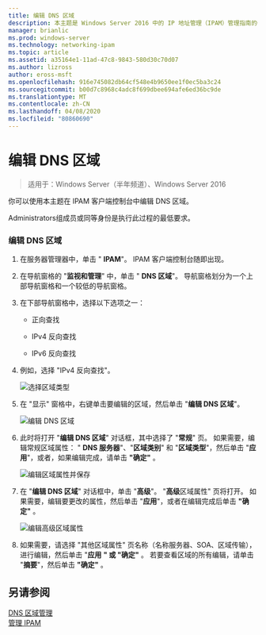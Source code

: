 ```yaml
---
title: 编辑 DNS 区域
description: 本主题是 Windows Server 2016 中的 IP 地址管理（IPAM）管理指南的一部分。
manager: brianlic
ms.prod: windows-server
ms.technology: networking-ipam
ms.topic: article
ms.assetid: a35164e1-11ad-47c8-9843-580d30c70d07
ms.author: lizross
author: eross-msft
ms.openlocfilehash: 916e745082db64cf548e4b9650ee1f0ec5ba3c24
ms.sourcegitcommit: b00d7c8968c4adc8f699dbee694afe6ed36bc9de
ms.translationtype: MT
ms.contentlocale: zh-CN
ms.lasthandoff: 04/08/2020
ms.locfileid: "80860690"
---
```

# <a name="edit-a-dns-zone"></a>编辑 DNS 区域

>适用于：Windows Server（半年频道）、Windows Server 2016

你可以使用本主题在 IPAM 客户端控制台中编辑 DNS 区域。  
  
Administrators组成员或同等身份是执行此过程的最低要求。  
  
### <a name="to-edit-a-dns-zone"></a>编辑 DNS 区域  
  
1.  在服务器管理器中，单击 " **IPAM**"。 IPAM 客户端控制台随即出现。  
  
2.  在导航窗格的 "**监视和管理**" 中，单击 " **DNS 区域**"。 导航窗格划分为一个上部导航窗格和一个较低的导航窗格。  
  
3.  在下部导航窗格中，选择以下选项之一：  
  
    -   正向查找  
  
    -   IPv4 反向查找  
  
    -   IPv6 反向查找  
  
4.  例如，选择 "IPv4 反向查找"。  
  
    ![选择区域类型](../../media/Edit-a-DNS-Zone/ipam_EditZone_01.jpg)  
  
5.  在 "显示" 窗格中，右键单击要编辑的区域，然后单击 "**编辑 DNS 区域**"。  
  
    ![编辑 DNS 区域](../../media/Edit-a-DNS-Zone/ipam_EditZone_02.jpg)  
  
6.  此时将打开 "**编辑 DNS 区域**" 对话框，其中选择了 "**常规**" 页。 如果需要，编辑常规区域属性： " **DNS 服务器**"、"**区域类别**" 和 "**区域类型**"，然后单击 "**应用**"，或者，如果编辑完成，请单击 **"确定"** 。  
  
    ![编辑区域属性并保存](../../media/Edit-a-DNS-Zone/ipam_EditZone_03a.jpg)  
  
7.  在 "**编辑 DNS 区域**" 对话框中，单击 "**高级**"。 "**高级**区域属性" 页将打开。 如果需要，编辑要更改的属性，然后单击 "**应用**"，或者在编辑完成后单击 **"确定"** 。  
  
    ![编辑高级区域属性](../../media/Edit-a-DNS-Zone/ipam_EditZone_04a.jpg)  
  
8.  如果需要，请选择 "其他区域属性" 页名称（名称服务器、SOA、区域传输），进行编辑，然后单击 "**应用** **" 或 "确定"** 。 若要查看区域的所有编辑，请单击 "**摘要**"，然后单击 **"确定"** 。  
  
## <a name="see-also"></a>另请参阅  
[DNS 区域管理](DNS-Zone-Management.md)  
[管理 IPAM](Manage-IPAM.md)  
  


